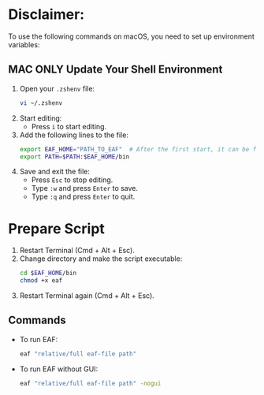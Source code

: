 # Disclaimer:

To use the following commands on macOS, you need to set up environment variables:

## MAC ONLY Update Your Shell Environment

1. Open your `.zshenv` file:
    ```bash
    vi ~/.zshenv
    ```
2. Start editing:
    - Press `i` to start editing.
3. Add the following lines to the file:
    ```bash
    export EAF_HOME="PATH_TO_EAF"  # After the first start, it can be found in Documents -> Eaf
    export PATH=$PATH:$EAF_HOME/bin
    ```
4. Save and exit the file:
    - Press `Esc` to stop editing.
    - Type `:w` and press `Enter` to save.
    - Type `:q` and press `Enter` to quit.

# Prepare Script

1. Restart Terminal (Cmd + Alt + Esc).
2. Change directory and make the script executable:
    ```bash
    cd $EAF_HOME/bin
    chmod +x eaf
    ```
3. Restart Terminal again (Cmd + Alt + Esc).

## Commands

- To run EAF:
    ```bash
    eaf "relative/full eaf-file path"
    ```
- To run EAF without GUI:
    ```bash
    eaf "relative/full eaf-file path" -nogui
    ```
